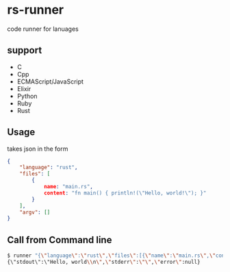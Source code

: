 # rs-runner

code runner for lanuages

## support

*   C
*   Cpp
*   ECMAScript/JavaScript
*   Elixir
*   Python
*   Ruby
*   Rust

## Usage

takes json in the form

```json
{
	"language": "rust",
	"files": [
		{
			name: "main.rs",
			content: "fn main() { println!(\"Hello, world!\"); }"
		}
	],
	"argv": []
}
```

## Call from Command line

```bash
$ runner "{\"language\":\"rust\",\"files\":[{\"name\":\"main.rs\",\"content\":\"fn main() { println!(\\\"Hello, world\\\"); }\"}],\"argv\":[]}"
{\"stdout\":\"Hello, world\\n\",\"stderr\":\"\",\"error\":null}
```
